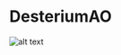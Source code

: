 # DesteriumAO

![alt text](https://media.discordapp.net/attachments/858933375954714675/930671363700695080/unknown.png?width=525&height=394)
